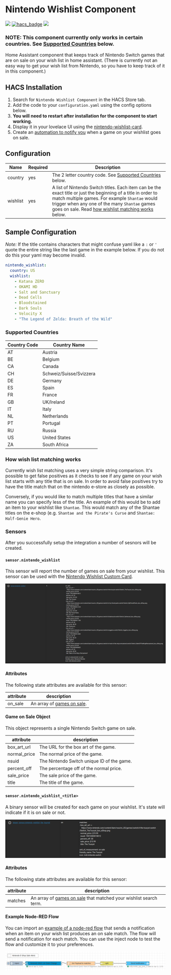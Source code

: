 # Nintendo Wishlist Component

[![](https://img.shields.io/github/release/custom-components/sensor.nintendo_wishlist/all.svg?style=for-the-badge)](https://github.com/boralyl/steam-wishlist/releases)
[![hacs_badge](https://img.shields.io/badge/HACS-Default-orange.svg?style=for-the-badge)](https://github.com/custom-components/hacs)
[![](https://img.shields.io/github/license/custom-components/sensor.nintendo_wishlist?style=for-the-badge)](LICENSE)

### NOTE: This component currently only works in certain countries.  See [Supported Countries](#supported-countries) below.

Home Assistant component that keeps track of Nintendo Switch games that are on
sale on your wish list in home assistant. (There is currently not an easy way to
get your wish list from Nintendo, so you have to keep track of it in this
component.)

## HACS Installation

1. Search for `Nintendo Wishlist Component` in the HACS Store tab.
2. Add the code to your `configuration.yaml` using the config options below.
3. **You will need to restart after installation for the component to start working.**
4. Display it in your lovelace UI using the [nintendo-wishlist-card](https://github.com/custom-cards/nintendo-wishlist-card).
5. Create an [automation to notify you](#example-node-red-flow) when a game on your wishlist goes on sale.

## Configuration

|Name|Required|Description|
|-|-|-|
|country|yes|The 2 letter country code.  See [Supported Countries](#supported-countries) below.|
|wishlist|yes|A list of Nintendo Switch titles. Each item can be the exact title or just the beginning of a title in order to match multiple games.  For example `Shantae` would trigger when any one of the many `Shantae` games goes on sale.  Read [how wishlist matching works](#how-wish-list-matching-works) below.

## Sample Configuration

*Note:* If the title contains characters that might confuse yaml like a `:` or `'` quote the entire string
like the last game in the example below.  If you do not do this your yaml may
become invalid.

```yaml
nintendo_wishlist:
  country: US
  wishlist:
    - Katana ZERO
    - OKAMI HD
    - Salt and Sanctuary
    - Dead Cells
    - Bloodstained
    - Dark Souls
    - Velocity X
    - "The Legend of Zelda: Breath of the Wild"
```

### Supported Countries

|Country Code|Country Name|
|-|-|
|AT|Austria|
|BE|Belgium|
|CA|Canada|
|CH|Schweiz/Suisse/Svizzera|
|DE|Germany|
|ES|Spain|
|FR|France|
|GB|UK/Ireland|
|IT|Italy|
|NL|Netherlands|
|PT|Portugal|
|RU|Russia|
|US|United States|
|ZA|South Africa|


### How wish list matching works

Currently wish list matching uses a very simple string comparison.  It's
possible to get false positives as it checks to see if any game on your wish
list starts with any title that is on sale.  In order to avoid false positives
try to have the title match that on the nintendo e-store as closely as possible.

Conversely, if you would like to match multiple titles that have a similar name
you can specify less of the title.  An example of this would be to add an item
to your wishlist like `Shantae`.  This would match any of the Shantae titles on
the e-shop (e.g. `Shantae and the Pirate's Curse` and `Shantae: Half-Genie Hero`.

### Sensors

After you successfully setup the integration a number of sesnors will be created.

#### `sensor.nintendo_wishlist`

This sensor will report the number of games on sale from your wishlist.
This sensor can be used with the [Nintendo Wishlist Custom Card](https://github.com/custom-cards/nintendo-wishlist-card).

[![sensor.nintendo_wishlist](./assets/sensor.nintendo_wishlist.png)](./assets/sensor.nintendo_wishlist.png)

#### Attributes

The following state attributes are available for this sensor:

|attribute|description|
|-|-|
|on_sale|An array of [games on sale](#game-on-sale-object).|

#### Game on Sale Object

This object represents a single Nintendo Switch game on sale.

|attribute|description|
|-|-|
|box_art_url|The URL for the box art of the game.|
|normal_price|The normal price of the game.|
|nsuid|The Nintendo Switch unique ID of the game.|
|percent_off|The percentage off of the normal price.|
|sale_price|The sale price of the game.|
|title|The title of the game.|

#### `sensor.nintendo_wishlist_<title>`

A binary sensor will be created for each game on your wishlist.  It's state will
indicate if it is on sale or not.

[![sensor.nintendo_wishlist_the_touryst](./assets/sensor.nintendo_wishlist_the_touryst.png)](./assets/sensor.nintendo_wishlist_the_touryst.png)

#### Attributes

The following state attributes are available for this sensor:

|attribute|description|
|-|-|
|matches|An array of [games on sale](#game-on-sale-object) that matched your wishlist search term.|


#### Example Node-RED Flow

You can import an [example of a node-red flow](./assets/flow.json) that sends a
notification when an item on your wish list produces an on sale match.  The flow
will send a notification for each match. You can use the inject node to test the
flow and customize it to your preferences.

[![Node-RED Flow](./assets/node-red-flow.png)](./assets/node-red-flow.png)

